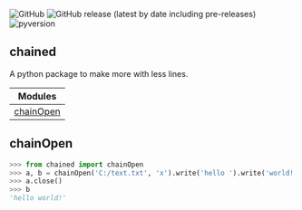![GitHub](https://img.shields.io/github/license/ENDERZOMBI102/chained?style=for-the-badge)
![GitHub release (latest by date including pre-releases)](https://img.shields.io/github/v/release/ENDERZOMBI102/chained?include_prereleases&style=for-the-badge)
![pyversion](https://img.shields.io/badge/python-3.7-green?style=for-the-badge&logo=python)

chained
-
A python package to make more with less lines.

| Modules |
|---------|
|[chainOpen](https://github.com/ENDERZOMBI102/chained#chainopen)|



chainOpen
-
```python
>>> from chained import chainOpen
>>> a, b = chainOpen('C:/text.txt', 'x').write('hello ').write('world!').close('').reopen('r').read()
>>> a.close()
>>> b
'hello world!'
```
